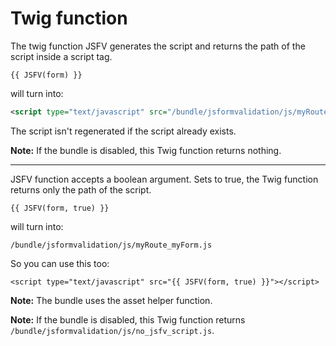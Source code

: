 Twig function
==========================

The twig function JSFV generates the script and returns the path of the script inside a script tag.

```jinja
{{ JSFV(form) }}
```

will turn into:

```xml
<script type="text/javascript" src="/bundle/jsformvalidation/js/myRoute_myForm.js"></script>
```

The script isn't regenerated if the script already exists.

**Note:** If the bundle is disabled, this Twig function returns nothing.

---------

JSFV function accepts a boolean argument. Sets to true, the Twig function returns only the path of the script.

```jinja
{{ JSFV(form, true) }}
```

will turn into:

`/bundle/jsformvalidation/js/myRoute_myForm.js`

So you can use this too:

```jinja
<script type="text/javascript" src="{{ JSFV(form, true) }}"></script>
```

**Note:** The bundle uses the asset helper function.

**Note:** If the bundle is disabled, this Twig function returns `/bundle/jsformvalidation/js/no_jsfv_script.js`.
